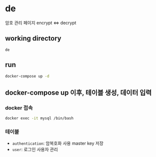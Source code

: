 # de

암호 관리 페이지
encrypt <=> decrypt

## working directory
`de`

## run
```bash
docker-compose up -d
```

## docker-compose up 이후, 테이블 생성, 데이터 입력
### docker 접속
```bash
docker exec -it mysql /bin/bash
```

### 테이블 
- `authentication`: 암복호화 사용 master key 저장
- `user`: 로그인 사용자 관리